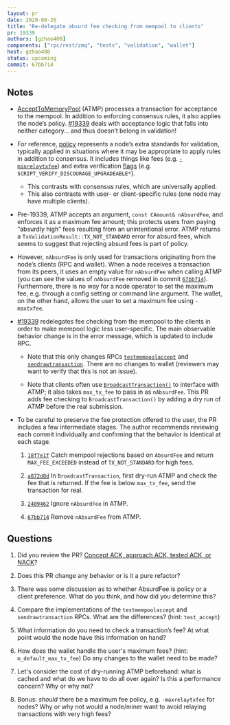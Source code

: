 ```yaml
---
layout: pr
date: 2020-08-26
title: "Re-delegate absurd fee checking from mempool to clients"
pr: 19339
authors: [gzhao408]
components: ["rpc/rest/zmq", "tests", "validation", "wallet"]
host: gzhao408
status: upcoming
commit: 67bb714
---
```


## Notes
* [AcceptToMemoryPool](https://github.com/bitcoin/bitcoin/blob/master/src/validation.cpp#L1084) (ATMP) processes a transaction for acceptance to the mempool. 
In addition to enforcing consensus rules, it also applies the node’s policy. 
[#19339](https://github.com/bitcoin/bitcoin/pull/19339) deals with acceptance logic that falls into neither category… and thus doesn’t belong in validation!

* For reference, [policy](https://github.com/bitcoin/bitcoin/tree/master/src/policy) represents a node’s extra standards for validation, typically applied in situations where it may be appropriate to apply rules in addition to consensus.
It includes things like fees (e.g. [`-minrelaytxfee`](https://github.com/bitcoin/bitcoin/blob/3ab2582c7fe76d2839ab493512758d5601903c86/src/init.cpp#L547)) 
and extra verification [flags](https://github.com/bitcoin/bitcoin/blob/3ab2582c7fe76d2839ab493512758d5601903c86/src/policy/policy.h#L56) (e.g. `SCRIPT_VERIFY_DISCOURAGE_UPGRADEABLE*`).

  - This contrasts with consensus rules, which are universally applied.
  - This also contrasts with user- or client-specific rules (one node may have multiple clients).

* Pre-19339, ATMP accepts an argument, `const CAmount& nAbsurdFee`, and enforces it as a maximum fee amount; 
this protects users from paying “absurdly high” fees resulting from an unintentional error. 
ATMP returns a `TxValidationResult::TX_NOT_STANDARD` error for absurd fees, which seems to suggest that rejecting absurd fees is part of policy.

* However, `nAbsurdFee` is only used for transactions originating from the node’s clients (RPC and wallet). 
When a node receives a transaction from its peers, it uses an empty value for `nAbsurdFee` when calling ATMP
(you can see the values of `nAbsurdFee` removed in commit [`67bb714`](https://github.com/bitcoin/bitcoin/pull/19339/commits/67bb7148ad4142611ab132047548f96dd3d59428)).
Furthermore, there is no way for a node operator to set the maximum fee, e.g. through a config setting or command line argument.
The wallet, on the other hand, allows the user to set a maximum fee using `-maxtxfee`.

* [#19339](https://github.com/bitcoin/bitcoin/pull/19339) redelegates fee checking from the mempool to the clients in order to make mempool logic less user-specific. 
The main observable behavior change is in the error message, which is updated to include RPC.

  *  Note that this only changes RPCs [`testmempoolaccept`](https://github.com/bitcoin/bitcoin/blob/3ab2582c7fe76d2839ab493512758d5601903c86/src/rpc/rawtransaction.cpp#L858) 
  and [`sendrawtransaction`](https://github.com/bitcoin/bitcoin/blob/3ab2582c7fe76d2839ab493512758d5601903c86/src/rpc/rawtransaction.cpp#L800).
     There are no changes to wallet (reviewers may want to verify that this is not an issue).
     
  * Note that clients often use [`BroadcastTransaction()`](https://github.com/bitcoin/bitcoin/blob/3ab2582c7fe76d2839ab493512758d5601903c86/src/node/transaction.cpp#L16) 
    to interface with ATMP; it also takes `max_tx_fee` to pass in as `nAbsurdFee`. 
    This PR adds fee checking to `BroadcastTransaction()` by adding a dry run of ATMP before the real submission.

* To be careful to preserve the fee protection offered to the user, the PR includes a few intermediate stages. 
The author recommends reviewing each commit individually and confirming that the behavior is 
identical at each stage.

  1. [`18f7e1f`](https://github.com/bitcoin/bitcoin/pull/19339/commits/18f7e1fb2dc1c66c2f3ac916709aeec12252861b) 
  Catch mempool rejections based on `AbsurdFee` and return `MAX_FEE_EXCEEDED` instead of 
  `TX_NOT_STANDARD` for high fees.

  2. [`a872d8d`](https://github.com/bitcoin/bitcoin/pull/19339/commits/a872d8d31bcc2dd1089cb9fd68a48b3d798bd59b) 
  In `BroadcastTransaction`, first dry-run ATMP and check the fee that is returned. 
  If the fee is below `max_tx_fee`, send the transaction for real.

  3. [`2409462`](https://github.com/bitcoin/bitcoin/pull/19339/commits/24094623b5c85688e95641c269275d069fb50d2a) Ignore `nAbsurdFee` in ATMP.

  4. [`67bb714`](https://github.com/bitcoin/bitcoin/pull/19339/commits/67bb7148ad4142611ab132047548f96dd3d59428) Remove `nAbsurdFee` from ATMP.


## Questions

1. Did you review the PR? [Concept ACK, approach ACK, tested ACK, or
   NACK](https://github.com/bitcoin/bitcoin/blob/master/CONTRIBUTING.md#peer-review)?

2. Does this PR change any behavior or is it a pure refactor?

3. There was some discussion as to whether AbsurdFee is policy or a client preference. 
What do you think, and how did you determine this?

4. Compare the implementations of the `testmempoolaccept` and `sendrawtransaction` RPCs.
What are the differences? (hint: `test_accept`)

5. What information do you need to check a transaction’s fee? 
At what point would the node have this information on hand?

6. How does the wallet handle the user's maximum fees? (hint: `m_default_max_tx_fee`)
Do any changes to the wallet need to be made?

7. Let's consider the cost of dry-running ATMP beforehand: what is cached and what do we have to do all over again? 
Is this a performance concern? Why or why not?

8. Bonus: _should_ there be a maximum fee policy, e.g. `-maxrelaytxfee` for nodes? 
Why or why not would a node/miner want to avoid relaying transactions with very high fees?

   


<!-- TODO: After meeting, uncomment and add meeting log between the irc tags
## Meeting Log
{% irc %}
{% endirc %}
-->
